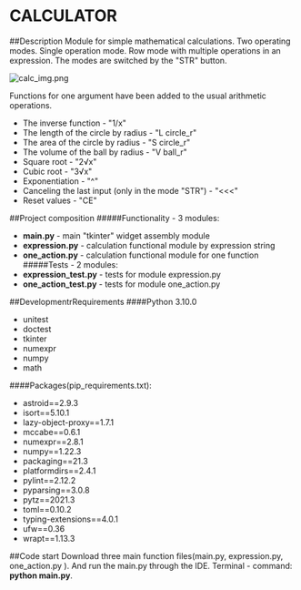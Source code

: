 # CALCULATOR
##Description
Module for simple mathematical calculations.
Two operating modes.
Single operation mode. 
Row mode with multiple operations in an expression.
The modes are switched by the "STR" button.

![calc_img.png](.)

Functions for one argument have been added to the usual arithmetic operations.
* The inverse function - "1/x"
* The length of the circle by radius - "L circle_r"
* The area of the circle by radius - "S circle_r"
* The volume of the ball by radius - "V ball_r"
* Square root - "2√x"
* Cubic root - "3√x"
* Exponentiation - "^"
* Canceling the last input (only in the mode "STR") - "<<<"
* Reset values - "CE"

##Project composition
#####Functionality - 3 modules:
* **main.py** - main "tkinter" widget assembly module
* **expression.py** - calculation functional module by expression string
* **one_action.py** - calculation functional module for one function
#####Tests - 2 modules:
* **expression_test.py** - tests for module expression.py
* **one_action_test.py** - tests for module one_action.py


##DevelopmentrRequirements
####Python 3.10.0
* unitest
* doctest
* tkinter
* numexpr
* numpy
* math

####Packages(pip_requirements.txt):
* astroid==2.9.3
* isort==5.10.1 
* lazy-object-proxy==1.7.1
* mccabe==0.6.1
* numexpr==2.8.1
* numpy==1.22.3
* packaging==21.3
* platformdirs==2.4.1
* pylint==2.12.2
* pyparsing==3.0.8
* pytz==2021.3
* toml==0.10.2
* typing-extensions==4.0.1
* ufw==0.36
* wrapt==1.13.3

##Code start
Download three main function files(main.py, expression.py, one_action.py ).
And run the main.py through the IDE.
Terminal - command: **python main.py**.
